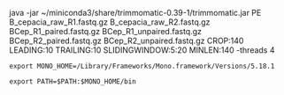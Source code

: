 java -jar ~/miniconda3/share/trimmomatic-0.39-1/trimmomatic.jar PE B_cepacia_raw_R1.fastq.gz B_cepacia_raw_R2.fastq.gz BCep_R1_paired.fastq.gz BCep_R1_unpaired.fastq.gz BCep_R2_paired.fastq.gz BCep_R2_unpaired.fastq.gz CROP:140 LEADING:10 TRAILING:10 SLIDINGWINDOW:5:20 MINLEN:140 -threads 4

```
export MONO_HOME=/Library/Frameworks/Mono.framework/Versions/5.18.1

export PATH=$PATH:$MONO_HOME/bin
```

